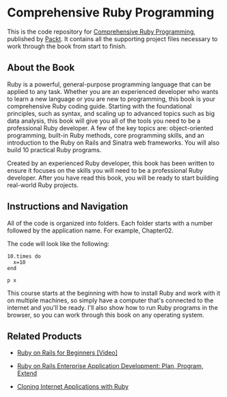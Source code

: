 # Comprehensive Ruby Programming
This is the code repository for [Comprehensive Ruby Programming](https://www.packtpub.com/application-development/comprehensive-ruby-programming?utm_source=github&utm_medium=repository&utm_campaign=9781787280649), published by [Packt](https://www.packtpub.com/?utm_source=github). It contains all the supporting project files necessary to work through the book from start to finish.
## About the Book
Ruby is a powerful, general-purpose programming language that can be applied to any task. Whether you are an experienced developer who wants to learn a new language or you are new to programming, this book is your comprehensive Ruby coding guide. Starting with the foundational principles, such as syntax, and scaling up to advanced topics such as big data analysis, this book will give you all of the tools you need to be a professional Ruby developer. A few of the key topics are: object-oriented programming, built-in Ruby methods, core programming skills, and an introduction to the Ruby on Rails and Sinatra web frameworks. You will also build 10 practical Ruby programs.

Created by an experienced Ruby developer, this book has been written to ensure it focuses on the skills you will need to be a professional Ruby developer. After you have read this book, you will be ready to start building real-world Ruby projects.
## Instructions and Navigation
All of the code is organized into folders. Each folder starts with a number followed by the application name. For example, Chapter02.



The code will look like the following:
```
10.times do
  x=10
end

p x 
```

This course starts at the beginning with how to install Ruby and work with it on multiple machines, so simply have a computer that's connected to the internet and you'll be ready. I'll also show how to run Ruby programs in the browser, so you can work through this book on any operating system.

## Related Products
* [Ruby on Rails for Beginners [Video]](https://www.packtpub.com/web-development/ruby-rails-beginners-video?utm_source=github&utm_medium=repository&utm_campaign=9781787122635)

* [Ruby on Rails Enterprise Application Development: Plan, Program, Extend](https://www.packtpub.com/web-development/ruby-rails-enterprise-application-development-plan-program-extend?utm_source=github&utm_medium=repository&utm_campaign=9781847190857)

* [Cloning Internet Applications with Ruby](https://www.packtpub.com/web-development/cloning-internet-applications-ruby?utm_source=github&utm_medium=repository&utm_campaign=9781849511063)

